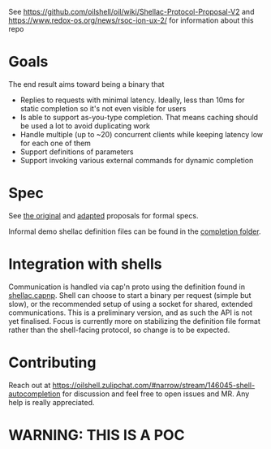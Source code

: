 See https://github.com/oilshell/oil/wiki/Shellac-Protocol-Proposal-V2 and https://www.redox-os.org/news/rsoc-ion-ux-2/ for information about this repo

# Goals
The end result aims toward being a binary that
 - Replies to requests with minimal latency. Ideally, less than 10ms for static completion so it's not even visible for users
 - Is able to support as-you-type completion. That means caching should be used a lot to avoid duplicating work
 - Handle multiple (up to ~20) concurrent clients while keeping latency low for each one of them
 - Support definitions of parameters
 - Support invoking various external commands for dynamic completion

# Spec

See [the original](./CLAP.orig) and [adapted](./CLAP.proposed) proposals for formal specs.

Informal demo shellac definition files can be found in the [completion folder](./completion).

# Integration with shells

Communication is handled via cap'n proto using the definition found in [shellac.capnp](./shellac.capnp). Shell can choose to start a binary per request (simple but slow), or the recommended setup of using a socket for shared, extended communications.
This is a preliminary version, and as such the API is not yet finalised. Focus is currently more on stabilizing the definition file format rather than the shell-facing protocol, so change is to be expected.

# Contributing
Reach out at https://oilshell.zulipchat.com/#narrow/stream/146045-shell-autocompletion for discussion and feel free to open issues and MR. Any help is really appreciated.

# WARNING: THIS IS A POC
